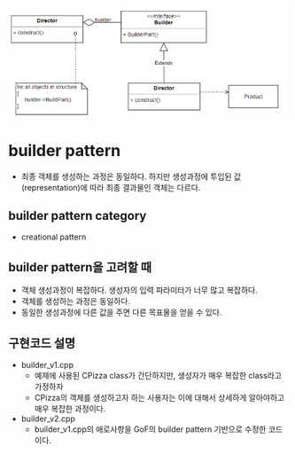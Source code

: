 ![builder](/docs/images/builder.png)

# builder pattern
* 최종 객체를 생성하는 과정은 동일하다. 하지만 생성과정에 투입된 값(representation)에 따라 최종 결과물인 객체는 다르다.

## builder pattern category
* creational pattern

## builder pattern을 고려할 때
* 객체 생성과정이 복잡하다. 생성자의 입력 파라미터가 너무 많고 복잡하다.
* 객체를 생성하는 과정은 동일하다.
* 동일한 생성과정에 다른 값을 주면 다른 목표물을 얻을 수 있다.

## 구현코드 설명
* builder_v1.cpp
  * 예제에 사용된 CPizza class가 간단하지만, 생성자가 매우 복잡한 class라고 가정하자
  * CPizza의 객체를 생성하고자 하는 사용자는 이에 대해서 상세하게 알아야하고 매우 복잡한 과정이다.
* builder_v2.cpp
  * builder_v1.cpp의 애로사항을 GoF의 builder pattern 기반으로 수정한 코드이다.
